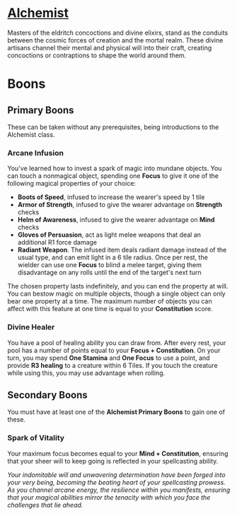 # [Alchemist](Alchemist.md)
Masters of the eldritch concoctions and divine elixirs, stand as the conduits between the cosmic forces of creation and the mortal realm. These divine artisans channel their mental and physical will into their craft, creating concoctions or contraptions to shape the world around them.

# Boons

## Primary Boons
These can be taken without any prerequisites, being introductions to the Alchemist class.

### Arcane Infusion
You've learned how to invest a spark of magic into mundane objects. You can touch a nonmagical object, spending one **Focus** to give it one of the following magical properties of your choice:

- **Boots of Speed**, infused to increase the wearer's speed by 1 tile
- **Armor of Strength**, infused to give the wearer advantage on **Strength** checks
- **Helm of Awareness**, infused to give the wearer advantage on **Mind** checks
- **Gloves of Persuasion**, act as light melee weapons that deal an additional R1 force damage
- **Radiant Weapon**. The infused item deals radiant damage instead of the usual type, and can emit light in a 6 tile radius. Once per rest, the wielder can use one **Focus** to blind a melee target, giving them disadvantage on any rolls until the end of the target's next turn

The chosen property lasts indefinitely, and you can end the property at will. You can bestow magic on multiple objects, though a single object can only bear one property at a time. The maximum number of objects you can affect with this feature at one time is equal to your **Constitution** score.

### Divine Healer
You have a pool of healing ability you can draw from. After every rest, your pool has a number of points equal to your **Focus + Constitution**. On your turn, you may spend **One Stamina** and **One Focus** to use a point, and provide **R3 healing** to a creature within 6 Tiles. If you touch the creature while using this, you may use advantage when rolling.

## Secondary Boons
You must have at least one of the **Alchemist Primary Boons** to gain one of these.

### Spark of Vitality
Your maximum focus becomes equal to your **Mind + Constitution**, ensuring that your sheer will to keep going is reflected in your spellcasting ability.

*Your indomitable will and unwavering determination have been forged into your very being, becoming the beating heart of your spellcasting prowess. As you channel arcane energy, the resilience within you manifests, ensuring that your magical abilities mirror the tenacity with which you face the challenges that lie ahead.*

